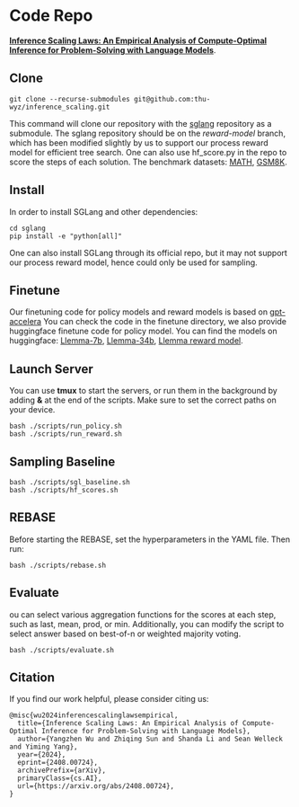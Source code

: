 # Code Repo
[**Inference Scaling Laws: An Empirical Analysis of Compute-Optimal Inference for Problem-Solving with Language Models**](https://arxiv.org/abs/2408.00724).

## Clone
    git clone --recurse-submodules git@github.com:thu-wyz/inference_scaling.git
This command will clone our repository with the [sglang](https://github.com/sgl-project/sglang) repository as a submodule. The sglang repository should be on the *reward-model* branch, which has been modified slightly by us to support our process reward model for efficient tree search.
One can also use hf_score.py in the repo to score the steps of each solution.
The benchmark datasets: [MATH](https://github.com/hendrycks/math), [GSM8K](https://github.com/openai/grade-school-math).

## Install
In order to install SGLang and other dependencies:

    cd sglang
    pip install -e "python[all]"

One can also install SGLang through its official repo, but it may not support our process reward model, hence could only be used for sampling.

## Finetune
Our finetuning code for policy models and reward models is based on [gpt-accelera](https://github.com/Edward-Sun/gpt-accelera)
You can check the code in the finetune directory, we also provide huggingface finetune code for policy model.
You can find the models on huggingface: [Llemma-7b](https://huggingface.co/tkitsers/Llemma-metamath-7b), 
[Llemma-34b](https://huggingface.co/tkitsers/Llemma-metamath-34b), [Llemma reward model](https://huggingface.co/tkitsers/Llemma-reward-model).


## Launch Server
You can use **tmux** to start the servers, or run them in the background by adding **&** at the end of the scripts.
Make sure to set the correct paths on your device.

    bash ./scripts/run_policy.sh
    bash ./scripts/run_reward.sh

## Sampling Baseline
    bash ./scripts/sgl_baseline.sh
    bash ./scripts/hf_scores.sh

## REBASE
Before starting the REBASE, set the hyperparameters in the YAML file. Then run:

    bash ./scripts/rebase.sh

## Evaluate
ou can select various aggregation functions for the scores at each step, such as last, mean, prod, or min. Additionally, you can modify the script to select answer based on best-of-n or weighted majority voting.

    bash ./scripts/evaluate.sh

## Citation
If you find our work helpful, please consider citing us:

    @misc{wu2024inferencescalinglawsempirical,
      title={Inference Scaling Laws: An Empirical Analysis of Compute-Optimal Inference for Problem-Solving with Language Models}, 
      author={Yangzhen Wu and Zhiqing Sun and Shanda Li and Sean Welleck and Yiming Yang},
      year={2024},
      eprint={2408.00724},
      archivePrefix={arXiv},
      primaryClass={cs.AI},
      url={https://arxiv.org/abs/2408.00724}, 
    }
